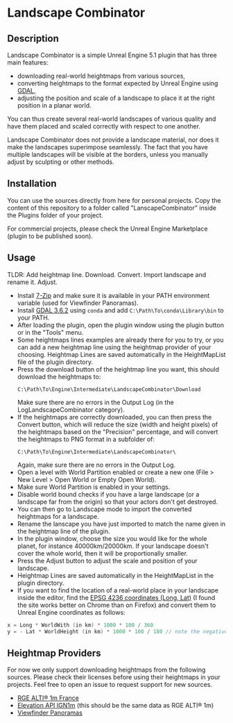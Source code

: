 # Landscape Combinator


## Description

Landscape Combinator is a simple Unreal Engine 5.1 plugin that has three main features:

* downloading real-world heightmaps from various sources,
* converting heightmaps to the format expected by Unreal Engine using [GDAL](https://gdal.org/),
* adjusting the position and scale of a landscape to place it at the right position in a planar world.

You can thus create several real-world landscapes of various quality and have them placed and scaled
correctly with respect to one another.


Landscape Combinator does not provide a landscape material, nor does it make the landscapes superimpose
seamlessly. The fact that you have multiple landscapes will be visible at the borders, unless you
manually adjust by sculpting or other methods.


## Installation

You can use the sources directly from here for personal projects.
Copy the content of this repository to a folder called "LanscapeCombinator" inside
the Plugins folder of your project.

For commercial projects, please check the Unreal Engine Marketplace (plugin to be published soon).

## Usage


TLDR: Add heightmap line. Download. Convert. Import landscape and rename it. Adjust.

* Install [7-Zip](https://www.7-zip.org/download.html) and make sure it is available in your PATH environment variable (used for Viewfinder Panoramas).
* Install [GDAL 3.6.2](https://gdal.org/download.html#binaries) using `conda` and add `C:\Path\To\conda\Library\bin` to your PATH. 
* After loading the plugin, open the plugin window using the plugin button or in the "Tools" menu.
* Some heightmaps lines examples are already there for you to try, or you can add a new heightmap line
  using the heightmap provider of your choosing. Heightmap Lines are saved automatically in the HeightMapList file of the plugin directory.
* Press the download button of the heightmap line you want, this should download the heightmaps to:
  ```
  C:\Path\To\Engine\Intermediate\LandscapeCombinator\Download
  ```
  Make sure there are no errors in the Output Log (in the LogLandscapeCombinator category).
* If the heightmaps are correctly downloaded, you can then press the Convert button, which will reduce the size (width and height pixels)
  of the heightmaps based on the "Precision" percentage, and will convert the heightmaps to PNG format in a subfolder of:
  ```
  C:\Path\To\Engine\Intermediate\LandscapeCombinator\
  ```
  Again, make sure there are no errors in the Output Log.
* Open a level with World Partition enabled or create a new one (File > New Level > Open World or Empty Open World).
* Make sure World Partition is enabled in your settings.
* Disable world bound checks if you have a large landscape (or a landscape far from the origin) so that your actors don't get destroyed.
* You can then go to Landscape mode to import the converted heightmaps for a landscape.
* Rename the lanscape you have just imported to match the name given in the heightmap line of the plugin.
* In the plugin window, choose the size you would like for the whole planet, for instance 40000km/20000km.
  If your landscape doesn't cover the whole world, then it will be proportionally smaller.
* Press the Adjust button to adjust the scale and position of your landscape.
* Heightmap Lines are saved automatically in the HeightMapList in the plugin directory.
* If you want to find the location of a real-world place in your landscape inside the editor, find the [EPSG 4236 coordinates (Long, Lat)](https://epsg.io/map#srs=4326) (I found the site works better on Chrome than on Firefox)
  and convert them to Unreal Engine coordinates as follows:
```C
x = Long * WorldWith (in km) * 1000 * 100 / 360
y = - Lat * WorldHeight (in km) * 1000 * 100 / 180 // note the negative sign here
```


## Heightmap Providers

For now we only support downloading heightmaps from the following sources. Please check their licenses
before using their heightmaps in your projects. Feel free to open an issue to request support for new
sources.

* [RGE ALTI® 1m France](https://geoservices.ign.fr/rgealti)
* [Elevation API IGN1m](https://elevationapi.com/) (this should be the same data as RGE ALTI® 1m)
* [Viewfinder Panoramas](http://viewfinderpanoramas.org/)
